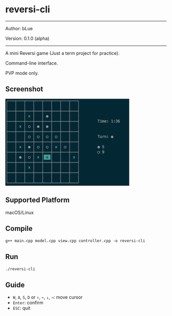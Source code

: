 # reversi-cli

---

Author: bLue

Version: 0.1.0 (alpha)

---

A mini Reversi game (Just a term project for practice).

Command-line interface.

PVP mode only.


## Screenshot

![alt text](https://github.com/dreamerblue/reversi-cli/raw/master/reversi-cli_screenshot.png)

## Supported Platform

macOS/Linux

## Compile

```
g++ main.cpp model.cpp view.cpp controller.cpp -o reversi-cli
```

## Run

```
./reversi-cli
```

## Guide

- `W`, `A`, `S`, `D` or `↑`, `←`, `↓`, `→`: move cursor
- `Enter`: confirm
- `ESC`: quit
